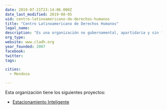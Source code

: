 ```yaml
---
date: 2019-07-21T23:14:06.000Z
date_last_modified: 2019-08-05
uid: centro-latinoamericano-de-derechos-humanos
title: "Centro Latinoamericano de Derechos Humanos"
legal_name: 
description: "Es una organización no gubernamental, apartidaria y sin fines de lucro, que trabaja en la promoción y protección de los derechos humanos en toda América Latina, buscando crear una cultura que tenga como base el respeto irrestricto por los derechos fundamentales de las personas"
org_type: 
website: www.cladh.org
year_founded: 2007
facebook: 
twitter: 
tags:

cities: 
  - Mendoza

---
```


Esta organización tiene los siguientes proyectos:

- [Estacionamiento Inteligente](/proyectos/estacionamiento-inteligente)
